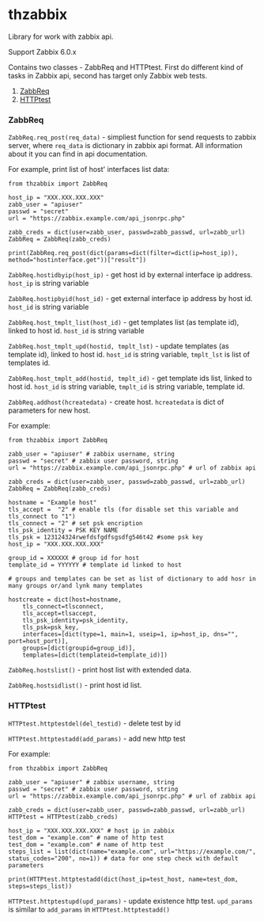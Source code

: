 # thzabbix

Library for work with zabbix api.

Support Zabbix 6.0.x

Contains two classes - ZabbReq and HTTPtest. First do different kind of tasks in Zabbix api, second has target only Zabbix web tests.

1. [ZabbReq](#zabbreq)
2. [HTTPtest](#httptest)

### ZabbReq

`ZabbReq.req_post(req_data)` - simpliest function for send requests to zabbix server, where `req_data` is dictionary in zabbix api format. All information about it you can find in api documentation.

For example, print list of host' interfaces list data:

```
from thzabbix import ZabbReq

host_ip = "XXX.XXX.XXX.XXX"
zabb_user = "apiuser"
passwd = "secret"
url = "https://zabbix.example.com/api_jsonrpc.php"

zabb_creds = dict(user=zabb_user, passwd=zabb_passwd, url=zabb_url)
ZabbReq = ZabbReq(zabb_creds)

print(ZabbReq.req_post(dict(params=dict(filter=dict(ip=host_ip)), method="hostinterface.get"))["result"])
```

`ZabbReq.hostidbyip(host_ip)` - get host id by external interface ip address. `host_ip` is string variable

`ZabbReq.hostipbyid(host_id)` - get external interface ip address by host id. `host_id` is string variable

`ZabbReq.host_tmplt_list(host_id)` - get templates list (as template id), linked to host id. `host_id` is string variable

`ZabbReq.host_tmplt_upd(hostid, tmplt_lst)` - update templates (as template id), linked to host id. `host_id` is string variable, `tmplt_lst` is list of templates id.

`ZabbReq.host_tmplt_add(hostid, tmplt_id)` - get template ids list, linked to host id. `host_id` is string variable, `tmplt_id` is string variable, template id.

`ZabbReq.addhost(hcreatedata)` - create host. `hcreatedata` is dict of parameters for new host. 

For example:

```
from thzabbix import ZabbReq

zabb_user = "apiuser" # zabbix username, string
passwd = "secret" # zabbix user password, string
url = "https://zabbix.example.com/api_jsonrpc.php" # url of zabbix api

zabb_creds = dict(user=zabb_user, passwd=zabb_passwd, url=zabb_url)
ZabbReq = ZabbReq(zabb_creds)

hostname = "Example host"
tls_accept =  "2" # enable tls (for disable set this variable and tls_connect to "1")
tls_connect = "2" # set psk encription
tls_psk_identity = PSK KEY NAME
tls_psk = 123124324rwefdsfgdfsgsdfg546t42 #some psk key
host_ip = "XXX.XXX.XXX.XXX"

group_id = XXXXXX # group id for host
template_id = YYYYYY # template id linked to host

# groups and templates can be set as list of dictionary to add hosr in many groups or/and lynk many templates 

hostcreate = dict(host=hostname, 
    tls_connect=tlsconnect, 
    tls_accept=tlsaccept, 
    tls_psk_identity=psk_identity, 
    tls_psk=psk_key, 
    interfaces=[dict(type=1, main=1, useip=1, ip=host_ip, dns="", port=host_port)], 
    groups=[dict(groupid=group_id)], 
    templates=[dict(templateid=template_id)])
```

`ZabbReq.hostslist()` - print host list with extended data. 

`ZabbReq.hostsidlist()` - print host id list. 

### HTTPtest

`HTTPtest.httptestdel(del_testid)` - delete test by id

`HTTPtest.httptestadd(add_params)` - add new http test

For example:

```
from thzabbix import ZabbReq

zabb_user = "apiuser" # zabbix username, string
passwd = "secret" # zabbix user password, string
url = "https://zabbix.example.com/api_jsonrpc.php" # url of zabbix api

zabb_creds = dict(user=zabb_user, passwd=zabb_passwd, url=zabb_url)
HTTPtest = HTTPtest(zabb_creds)

host_ip = "XXX.XXX.XXX.XXX" # host ip in zabbix
test_dom = "example.com" # name of http test
test_dom = "example.com" # name of http test
steps_list = list(dict(name="example.com", url="https://example.com/", status_codes="200", no=1)) # data for one step check with default parameters

print(HTTPtest.httptestadd(dict(host_ip=test_host, name=test_dom, steps=steps_list))
```

`HTTPtest.httptestupd(upd_params)` - update existence http test. `upd_params` is similar to `add_params` in `HTTPtest.httptestadd()`
